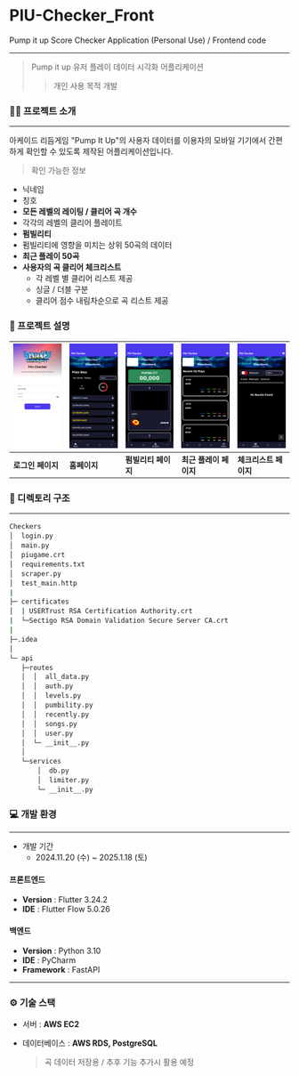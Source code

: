 # PIU-Checker_Front
Pump it up Score Checker Application (Personal Use) / Frontend code
- - - 
> Pump it up 유저 플레이 데이터 시각화 어플리케이션
>> 개인 사용 목적 개발


### 👨‍🏫 프로젝트 소개
- - -
아케이드 리듬게임 "Pump It Up"의 사용자 데이터를 이용자의 모바일 기기에서 간편하게 확인할 수 있도록 제작된 어플리케이션입니다.
> 확인 가능한 정보
- 닉네임
- 칭호
- **모든 레벨의 레이팅 / 클리어 곡 개수**
- 각각의 레벨의 클리어 플레이트
- **펌빌리티**
- 펌빌리티에 영향을 미치는 상위 50곡의 데이터
- **최근 플레이 50곡**
- **사용자의 곡 클리어 체크리스트**
  - 각 레벨 별 클리어 리스트 제공
  - 싱글 / 더블 구분
  - 클리어 점수 내림차순으로 곡 리스트 제공

 
### 📌 프로젝트 설명

| ![](https://github.com/aarmia/PIU-Checker/blob/master/login_page.png) | ![](https://github.com/aarmia/PIU-Checker/blob/master/home_page.png) | ![](https://github.com/aarmia/PIU-Checker/blob/master/pumbility_page.png) | ![](https://github.com/aarmia/PIU-Checker/blob/master/recent_page.png) | ![](https://github.com/aarmia/PIU-Checker/blob/master/checklist_page.png) |
|------------------------------------------------------------------|-----------------------------------------------------------------|----------------------------------------------------------------------|-------------------------------------------------------------------|----------------------------------------------------------------------|
| **로그인 페이지**                                                    | **홈페이지**                                                        | **펌빌리티 페이지**                                                      | **최근 플레이 페이지**                                                | **체크리스트 페이지**                                                    |

### 📝 디렉토리 구조
- - -
```bash
Checkers
│  login.py
│  main.py
│  piugame.crt
│  requirements.txt
│  scraper.py 
│  test_main.http
|
├─ certificates 
│  | USERTrust RSA Certification Authority.crt
|  └─Sectigo RSA Domain Validation Secure Server CA.crt
|
├─.idea
│        
└─ api
   ├─routes
   │  │  all_data.py
   │  │  auth.py
   │  │  levels.py
   │  │  pumbility.py
   │  │  recently.py
   │  │  songs.py
   │  │  user.py
   │  └─ __init__.py
   │          
   └─services
       │  db.py
       │  limiter.py
       └─ __init__.py
```             

### 💻 개발 환경 
- - -
- 개발 기간
  - 2024.11.20 (수) ~ 2025.1.18 (토)
 
#### 프론트엔드
- **Version** : Flutter 3.24.2
- **IDE** : Flutter Flow 5.0.26

#### 백엔드
- **Version** : Python 3.10
- **IDE** : PyCharm
- **Framework** : FastAPI

- - - 

### ⚙️ 기술 스택
- 서버 : **AWS EC2**

- 데이터베이스 : **AWS RDS, PostgreSQL**
  > 곡 데이터 저장용 / 추후 기능 추가시 활용 예정
